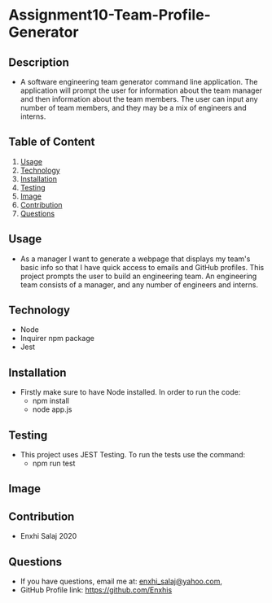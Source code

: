 # Assignment10-Team-Profile-Generator

## Description
  * A software engineering team generator command line application. The application will prompt the user for information about the team manager and then information about the team members. The user can input any number of team members, and they may be a mix of engineers and interns.

## Table of Content
1.  [Usage](#usage)
2.  [Technology](#technology)
3.  [Installation](#installation)
4.  [Testing](#testing)
5.  [Image](#image)
6.  [Contribution](#contribution)
7.  [Questions](#questions)

## Usage
  * As a manager I want to generate a webpage that displays my team's basic info
so that I have quick access to emails and GitHub profiles. This project prompts the user to build an engineering team. An engineering team consists of a manager, and any number of engineers and interns.

## Technology
  - Node
  - Inquirer npm package
  - Jest
  

## Installation
  * Firstly make sure to have Node installed. In order to run the code:
    - npm install
    - node app.js

## Testing
  * This project uses JEST Testing. To run the tests use the command:
    - npm run test

## Image

## Contribution
  * Enxhi Salaj 2020

## Questions
 * If you have questions, email me at: enxhi_salaj@yahoo.com,
 * GitHub Profile link: https://github.com/Enxhis
